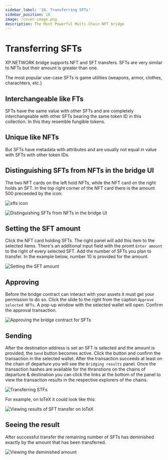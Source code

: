 ```yaml
---
sidebar_label: '18. Transferring SFTs'
sidebar_position: 18
image: /cover-image.png
description: The Most Powerful Multi-Chain NFT bridge
---
```


# Transferring SFTs

XP.NETWORK bridge supports NFT and SFT transfers. SFTs are very similar to NFTs but their amount is greater than one.

The most popular use-case SFTs is game utilities (weapons, armor, clothes, charachters, etc.) 

## Interchangeable like FTs
SFTs have the same value with other SFTs and are completely interchangeable with other SFTs bearing the same token ID in this collection. In this they resemble fungible tokens. 

## Unique like NFTs
But SFTs have metadata with attributes and are usually not equal in value with SFTs with other token IDs.

## Distinguishing SFTs from NFTs in the bridge UI

The two NFT cards on the left hold NFTs, while the NFT card on the right holds an SFT. In the top right corner of the NFT card there is the amount 500 preceeded by the icon:

![sfts icon](../../static/img/sft_transfer/sft-icon.1071a413ab40561eca271bc577ac6c04.svg)

![Distinguishing SFTs from NFTs in the bridge UI](../../static/img/sft_transfer/viewing_sfts_in_the_ui.png)

## Setting the SFT amount

Click the NFT card holding SFTs. The right panel will add this item to the selected items. There's an additional input field with the promt `Enter amount` to the right of every selected SFT. Add the number of SFTs you plan to transfer. In the example below, number 10 is provided for the amount.

![Setting the SFT amount](../../static/img/sft_transfer/setting_sft_ammount.png)

## Approving

Before the bridge contract can interact with your assets it must get your permission to do so. Click the slide to the right from the caption `Approve selected NFTs`. A pop-up window with the selected wallet will open. Confirm the approval transaction.

![Approving the bridge contract for SFTs](../../static/img/sft_transfer/approving_sfts.png)

## Sending

After the destination address is set an SFT is selected and the amount is provided, the `Send` button becomes active. Click the button and confirm the transaction in the selected wallet. After the transaction succeeds at least on the chain of departure you will see the `Bridging results` panel. Once the transaction hashes are available for the thranstions on the chains of departure & destination you can click the links at the bottom of the panel to view the transaction results in the respective explorers of the chains.

![Transferring STFs](../../static/img/sft_transfer/transferring_sfts.png)

For example, on IoTeX it could look like this:

![Viewing results of SFT transfer on IoTeX](../../static/img/sft_transfer/viewing_results_on_iotex.png)

## Seeing the result

After successful transfer the remaining number of SFTs has deminished exactly by the amount that has been transferred.

![Viewing the deminished amount](../../static/img/sft_transfer/sfts_amount_deminished.png)